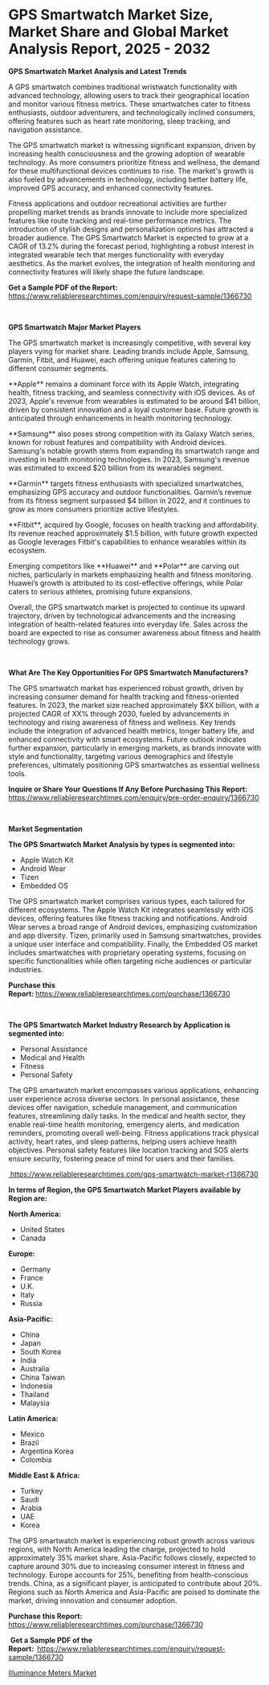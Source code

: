 <p><h1>GPS Smartwatch Market Size, Market Share and Global Market Analysis Report, 2025 - 2032</h1></p><p><strong>GPS Smartwatch Market Analysis and Latest Trends</strong></p>
<p><p>A GPS smartwatch combines traditional wristwatch functionality with advanced technology, allowing users to track their geographical location and monitor various fitness metrics. These smartwatches cater to fitness enthusiasts, outdoor adventurers, and technologically inclined consumers, offering features such as heart rate monitoring, sleep tracking, and navigation assistance.</p><p>The GPS smartwatch market is witnessing significant expansion, driven by increasing health consciousness and the growing adoption of wearable technology. As more consumers prioritize fitness and wellness, the demand for these multifunctional devices continues to rise. The market's growth is also fueled by advancements in technology, including better battery life, improved GPS accuracy, and enhanced connectivity features.</p><p>Fitness applications and outdoor recreational activities are further propelling market trends as brands innovate to include more specialized features like route tracking and real-time performance metrics. The introduction of stylish designs and personalization options has attracted a broader audience. The GPS Smartwatch Market is expected to grow at a CAGR of 13.2% during the forecast period, highlighting a robust interest in integrated wearable tech that merges functionality with everyday aesthetics. As the market evolves, the integration of health monitoring and connectivity features will likely shape the future landscape.</p></p>
<p><strong>Get a Sample PDF of the Report:&nbsp;</strong> <a href="https://www.reliableresearchtimes.com/enquiry/request-sample/1366730?utm_campaign=2009&utm_medium=2&utm_source=Github&utm_content=ia&utm_term=22032025&utm_id=gps-smartwatch">https://www.reliableresearchtimes.com/enquiry/request-sample/1366730</a></p>
<p>&nbsp;</p>
<p><strong>GPS Smartwatch Major Market Players</strong></p>
<p><p>The GPS smartwatch market is increasingly competitive, with several key players vying for market share. Leading brands include Apple, Samsung, Garmin, Fitbit, and Huawei, each offering unique features catering to different consumer segments.</p><p>**Apple** remains a dominant force with its Apple Watch, integrating health, fitness tracking, and seamless connectivity with iOS devices. As of 2023, Apple's revenue from wearables is estimated to be around $41 billion, driven by consistent innovation and a loyal customer base. Future growth is anticipated through enhancements in health monitoring technology.</p><p>**Samsung** also poses strong competition with its Galaxy Watch series, known for robust features and compatibility with Android devices. Samsung's notable growth stems from expanding its smartwatch range and investing in health monitoring technologies. In 2023, Samsung's revenue was estimated to exceed $20 billion from its wearables segment.</p><p>**Garmin** targets fitness enthusiasts with specialized smartwatches, emphasizing GPS accuracy and outdoor functionalities. Garmin’s revenue from its fitness segment surpassed $4 billion in 2022, and it continues to grow as more consumers prioritize active lifestyles.</p><p>**Fitbit**, acquired by Google, focuses on health tracking and affordability. Its revenue reached approximately $1.5 billion, with future growth expected as Google leverages Fitbit's capabilities to enhance wearables within its ecosystem.</p><p>Emerging competitors like **Huawei** and **Polar** are carving out niches, particularly in markets emphasizing health and fitness monitoring. Huawei’s growth is attributed to its cost-effective offerings, while Polar caters to serious athletes, promising future expansions.</p><p>Overall, the GPS smartwatch market is projected to continue its upward trajectory, driven by technological advancements and the increasing integration of health-related features into everyday life. Sales across the board are expected to rise as consumer awareness about fitness and health technology grows.</p></p>
<p>&nbsp;</p>
<p><strong>What Are The Key Opportunities For GPS Smartwatch Manufacturers?</strong></p>
<p><p>The GPS smartwatch market has experienced robust growth, driven by increasing consumer demand for health tracking and fitness-oriented features. In 2023, the market size reached approximately $XX billion, with a projected CAGR of XX% through 2030, fueled by advancements in technology and rising awareness of fitness and wellness. Key trends include the integration of advanced health metrics, longer battery life, and enhanced connectivity with smart ecosystems. Future outlook indicates further expansion, particularly in emerging markets, as brands innovate with style and functionality, targeting various demographics and lifestyle preferences, ultimately positioning GPS smartwatches as essential wellness tools.</p></p>
<p><strong>Inquire or Share Your Questions If Any Before Purchasing This Report:</strong> <a href="https://www.reliableresearchtimes.com/enquiry/pre-order-enquiry/1366730?utm_campaign=2009&utm_medium=2&utm_source=Github&utm_content=ia&utm_term=22032025&utm_id=gps-smartwatch">https://www.reliableresearchtimes.com/enquiry/pre-order-enquiry/1366730</a></p>
<p>&nbsp;</p>
<p><strong>Market Segmentation</strong></p>
<p><strong>The GPS Smartwatch Market Analysis by types is segmented into:</strong></p>
<p><ul><li>Apple Watch Kit</li><li>Android Wear</li><li>Tizen</li><li>Embedded OS</li></ul></p>
<p><p>The GPS smartwatch market comprises various types, each tailored for different ecosystems. The Apple Watch Kit integrates seamlessly with iOS devices, offering features like fitness tracking and notifications. Android Wear serves a broad range of Android devices, emphasizing customization and app diversity. Tizen, primarily used in Samsung smartwatches, provides a unique user interface and compatibility. Finally, the Embedded OS market includes smartwatches with proprietary operating systems, focusing on specific functionalities while often targeting niche audiences or particular industries.</p></p>
<p><strong>Purchase this Report:&nbsp;</strong><a href="https://www.reliableresearchtimes.com/purchase/1366730?utm_campaign=2009&utm_medium=2&utm_source=Github&utm_content=ia&utm_term=22032025&utm_id=gps-smartwatch">https://www.reliableresearchtimes.com/purchase/1366730</a></p>
<p>&nbsp;</p>
<p><strong>The GPS Smartwatch Market Industry Research by Application is segmented into:</strong></p>
<p><ul><li>Personal Assistance</li><li>Medical and Health</li><li>Fitness</li><li>Personal Safety</li></ul></p>
<p><p>The GPS smartwatch market encompasses various applications, enhancing user experience across diverse sectors. In personal assistance, these devices offer navigation, schedule management, and communication features, streamlining daily tasks. In the medical and health sector, they enable real-time health monitoring, emergency alerts, and medication reminders, promoting overall well-being. Fitness applications track physical activity, heart rates, and sleep patterns, helping users achieve health objectives. Personal safety features like location tracking and SOS alerts ensure security, fostering peace of mind for users and their families.</p></p>
<p><a href="https://www.reliableresearchtimes.com/gps-smartwatch-market-r1366730?utm_campaign=2009&utm_medium=2&utm_source=Github&utm_content=ia&utm_term=22032025&utm_id=gps-smartwatch">&nbsp;https://www.reliableresearchtimes.com/gps-smartwatch-market-r1366730</a></p>
<p><strong>In terms of Region, the GPS Smartwatch Market Players available by Region are:</strong></p>
<p>
    <p> <strong> North America: </strong>
        <ul>
            <li>United States</li>
            <li>Canada</li>
        </ul>
        </p> 
    <p> <strong> Europe: </strong>
        <ul>
            <li>Germany</li>
            <li>France</li>
            <li>U.K.</li>
            <li>Italy</li>
            <li>Russia</li>
        </ul>
        </p> 
    <p> <strong> Asia-Pacific: </strong>
        <ul>
            <li>China</li>
            <li>Japan</li>
            <li>South Korea</li>
            <li>India</li>
            <li>Australia</li>
            <li>China Taiwan</li>
            <li>Indonesia</li>
            <li>Thailand</li>
            <li>Malaysia</li>
        </ul>
        </p> 
    <p> <strong> Latin America: </strong>
        <ul>
            <li>Mexico</li>
            <li>Brazil</li>
            <li>Argentina Korea</li>
            <li>Colombia</li>
        </ul>
        </p> 
    <p> <strong> Middle East & Africa: </strong>
        <ul>
            <li>Turkey</li>
            <li>Saudi</li>
            <li>Arabia</li>
            <li>UAE</li>
            <li>Korea</li>
        </ul>
    </p>
    </p>
<p><p>The GPS smartwatch market is experiencing robust growth across various regions, with North America leading the charge, projected to hold approximately 35% market share. Asia-Pacific follows closely, expected to capture around 30% due to increasing consumer interest in fitness and technology. Europe accounts for 25%, benefiting from health-conscious trends. China, as a significant player, is anticipated to contribute about 20%. Regions such as North America and Asia-Pacific are poised to dominate the market, driving innovation and consumer adoption.</p></p>
<p><strong>Purchase this Report: </strong><a href="https://www.reliableresearchtimes.com/purchase/1366730?utm_campaign=2009&utm_medium=2&utm_source=Github&utm_content=ia&utm_term=22032025&utm_id=gps-smartwatch">https://www.reliableresearchtimes.com/purchase/1366730</a></p>
<p>&nbsp;<strong>Get a Sample PDF of the Report:&nbsp;&nbsp;</strong><a href="https://www.reliableresearchtimes.com/enquiry/request-sample/1366730?utm_campaign=2009&utm_medium=2&utm_source=Github&utm_content=ia&utm_term=22032025&utm_id=gps-smartwatch">https://www.reliableresearchtimes.com/enquiry/request-sample/1366730</a></p>
<p><strong></strong></p>
<p><p><a href="https://github.com/marloy8/Market-Research-Report-List-7/blob/main/illuminance-meters-market.md?utm_campaign=2009&utm_medium=2&utm_source=Github&utm_content=ia&utm_term=22032025&utm_id=gps-smartwatch">Illuminance Meters Market</a></p></p>